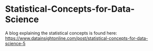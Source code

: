 # Statistical-Concepts-for-Data-Science

A blog explaining the statistical concepts is found here: https://www.datainsightonline.com/post/statistical-concepts-for-data-science-5
